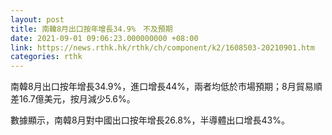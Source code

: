 ```yaml
---
layout: post
title: 南韓8月出口按年增長34.9%　不及預期
date: 2021-09-01 09:06:23.000000000 +08:00
link: https://news.rthk.hk/rthk/ch/component/k2/1608503-20210901.htm
categories: rthk
---
```


南韓8月出口按年增長34.9%，進口增長44%，兩者均低於市場預期；8月貿易順差16.7億美元，按月減少5.6%。

數據顯示，南韓8月對中國出口按年增長26.8%，半導體出口增長43%。

